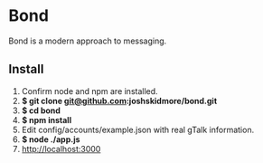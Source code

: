 # Bond

Bond is a modern approach to messaging.


## Install
1. Confirm node and npm are installed.
2. **$ git clone git@github.com:joshskidmore/bond.git**
3. **$ cd bond**
4. **$ npm install**
5. Edit config/accounts/example.json with real gTalk information.
6. **$ node ./app.js**
7. [http://localhost:3000](http://localhost:3000)
